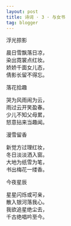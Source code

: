 ```yaml
---
layout: post
title: 诗词 · 3 · 与女书
tag: blogger
---
```


浮光掠影

晨日雪飘落日凉，<br />
染出霓裳点红妆。<br />
娇娇千面女儿态，<br />
倩影长留不得忘。

落花拾趣

哭为风雨闹为云，<br />
雨过云开笑盈春。<br />
少儿不知父母累，<br />
怒意拈来当趣闻。

漫雪留香

新觉方过理红妆，<br />
冬日淡淡洒入窗。<br />
大地为纸雪为笔，<br />
书出梅花一缕香。

今夜星辰

星星闪烁或可亲，<br />
散入银河落我心。<br />
我欲追星绝尘去，<br />
千古绝唱吟至今。